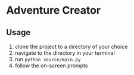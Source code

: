 # Adventure Creator
## Usage
1. clone the project to a directory of your choice
1. navigate to the directory in your terminal
1. run `python source/main.py`
1. follow the on-screen prompts
